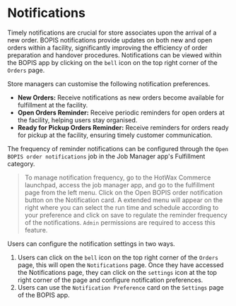 # Notifications

Timely notifications are crucial for store associates upon the arrival of a new order. BOPIS notifications provide updates on both new and open orders within a facility, significantly improving the efficiency of order preparation and handover procedures. Notifications can be viewed within the BOPIS app by clicking on the `bell` icon on the top right corner of the `Orders` page.  

Store managers can customise the following notification preferences. 

* **New Orders:** Receive notifications as new orders become available for fulfillment at the facility.
* **Open Orders Reminder:** Receive periodic reminders for open orders at the facility, helping users stay organised.
* **Ready for Pickup Orders Reminder:** Receive reminders for orders ready for pickup at the facility, ensuring timely customer communication.

The frequency of reminder notifications can be configured through the `Open BOPIS order notifications` job in the Job Manager app's Fulfillment category.  

>To manage notification frequency, go to the HotWax Commerce launchpad, access the job manager app, and go to the fulfillment page from the left menu. Click on the Open BOPIS order notification button on the Notification card. A extended menu will appear on the right where you can select the run time and schedule according to your preference and click on save to regulate the reminder frequency of the notifications. `Admin` permissions are required to access this feature.

Users can configure the notification settings in two ways. 
1. Users can click on the `bell` icon on the top right corner of the `Orders` page, this will open the `Notifications` page. Once they have accessed the Notifications page, they can click on the `settings` icon at the top right corner of the page and configure notification preferences. 
2. Users can use the `Notification Preference` card on the `Settings` page of the BOPIS app.  

